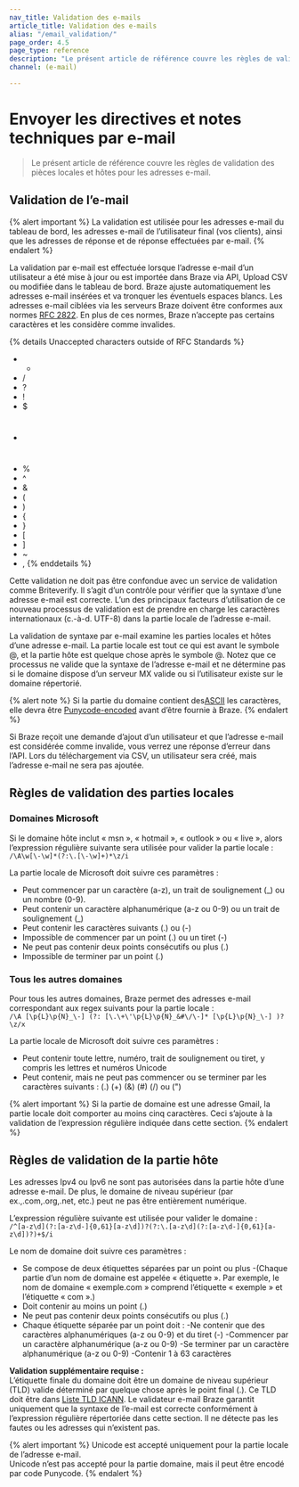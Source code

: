 ```yaml
---
nav_title: Validation des e-mails 
article_title: Validation des e-mails
alias: "/email_validation/"
page_order: 4.5
page_type: reference
description: "Le présent article de référence couvre les règles de validation des pièces locales et hôtes pour les adresses e-mail."
channel: (e-mail)

---
```


# Envoyer les directives et notes techniques par e-mail

> Le présent article de référence couvre les règles de validation des pièces locales et hôtes pour les adresses e-mail.

## Validation de l’e-mail

{% alert important %}
La validation est utilisée pour les adresses e-mail du tableau de bord, les adresses e-mail de l’utilisateur final (vos clients), ainsi que les adresses de réponse et de réponse effectuées par e-mail.
{% endalert %}

La validation par e-mail est effectuée lorsque l’adresse e-mail d’un utilisateur a été mise à jour ou est importée dans Braze via API, Upload CSV ou modifiée dans le tableau de bord. Braze ajuste automatiquement les adresses e-mail insérées et va tronquer les éventuels espaces blancs. Les adresses e-mail ciblées via les serveurs Braze doivent être conformes aux normes [RFC 2822](https://datatracker.ietf.org/doc/html/rfc2822). En plus de ces normes, Braze n’accepte pas certains caractères et les considère comme invalides.

{% details Unaccepted characters outside of RFC Standards %}
- *
- /
- ?
- !
- $
- #
- %
- &#94;
- &
- (
- )
- {
- }
- [
- ]
- ~
- ,
{% enddetails %}

Cette validation ne doit pas être confondue avec un service de validation comme Briteverify. Il s’agit d’un contrôle pour vérifier que la syntaxe d’une adresse e-mail est correcte. L’un des principaux facteurs d’utilisation de ce nouveau processus de validation est de prendre en charge les caractères internationaux (c.-à-d. UTF-8) dans la partie locale de l’adresse e-mail.

La validation de syntaxe par e-mail examine les parties locales et hôtes d’une adresse e-mail. La partie locale est tout ce qui est avant le symbole @, et la partie hôte est quelque chose après le symbole @. Notez que ce processus ne valide que la syntaxe de l’adresse e-mail et ne détermine pas si le domaine dispose d’un serveur MX valide ou si l’utilisateur existe sur le domaine répertorié.

{% alert note %}
Si la partie du domaine contient des[ASCII](https://en.wikipedia.org/wiki/ASCII) les caractères, elle devra être [Punycode-encoded](https://www.punycoder.com/) avant d’être fournie à Braze.
{% endalert %}

Si Braze reçoit une demande d’ajout d’un utilisateur et que l’adresse e-mail est considérée comme invalide, vous verrez une réponse d’erreur dans l’API. Lors du téléchargement via CSV, un utilisateur sera créé, mais l’adresse e-mail ne sera pas ajoutée.

## Règles de validation des parties locales

### Domaines Microsoft

Si le domaine hôte inclut « msn », « hotmail », « outlook » ou « live », alors l’expression régulière suivante sera utilisée pour valider la partie locale :<br>
`/\A\w[\-\w]*(?:\.[\-\w]+)*\z/i`

La partie locale de Microsoft doit suivre ces paramètres :

- Peut commencer par un caractère (a-z), un trait de soulignement (_) ou un nombre (0-9).  
- Peut contenir un caractère alphanumérique (a-z ou 0-9) ou un trait de soulignement (_)
- Peut contenir les caractères suivants (.) ou (-)
- Impossible de commencer par un point (.) ou un tiret (-)
- Ne peut pas contenir deux points consécutifs ou plus (.)
- Impossible de terminer par un point (.)

### Tous les autres domaines

Pour tous les autres domaines, Braze permet des adresses e-mail correspondant aux regex suivants pour la partie locale :<br>
`/\A [\p{L}\p{N}_\-] (?: [\.\+\'\p{L}\p{N}_&#\/\-]* [\p{L}\p{N}_\-] )? \z/x`

La partie locale de Microsoft doit suivre ces paramètres :
- Peut contenir toute lettre, numéro, trait de soulignement ou tiret, y compris les lettres et numéros Unicode
- Peut contenir, mais ne peut pas commencer ou se terminer par les caractères suivants : (.) (+) (&) (#) (/) ou (")

{% alert important %}
Si la partie de domaine est une adresse Gmail, la partie locale doit comporter au moins cinq caractères. Ceci s’ajoute à la validation de l’expression régulière indiquée dans cette section.
{% endalert %}

## Règles de validation de la partie hôte

Les adresses Ipv4 ou Ipv6 ne sont pas autorisées dans la partie hôte d’une adresse e-mail. De plus, le domaine de niveau supérieur (par ex.,.com,.org,.net, etc.) peut ne pas être entièrement numérique.

L’expression régulière suivante est utilisée pour valider le domaine :<br>
`/^[a-z\d](?:[a-z\d-]{0,61}[a-z\d])?(?:\.[a-z\d](?:[a-z\d-]{0,61}[a-z\d])?)+$/i`

Le nom de domaine doit suivre ces paramètres :

- Se compose de deux étiquettes séparées par un point ou plus
	-(Chaque partie d’un nom de domaine est appelée « étiquette ». Par exemple, le nom de domaine « exemple.com » comprend l’étiquette « exemple » et l’étiquette « com ».)
- Doit contenir au moins un point (.)
- Ne peut pas contenir deux points consécutifs ou plus (.)
- Chaque étiquette séparée par un point doit :
	-Ne contenir que des caractères alphanumériques (a-z ou 0-9) et du tiret (-)
	-Commencer par un caractère alphanumérique (a-z ou 0-9)
	-Se terminer par un caractère alphanumérique (a-z ou 0-9)
	-Contenir 1 à 63 caractères

**Validation supplémentaire requise :**<br>
L’étiquette finale du domaine doit être un domaine de niveau supérieur (TLD) valide déterminé par quelque chose après le point final (.). Ce TLD doit être dans [Liste TLD ICANN][2]. Le validateur e-mail Braze garantit uniquement que la syntaxe de l’e-mail est correcte conformément à l’expression régulière répertoriée dans cette section. Il ne détecte pas les fautes ou les adresses qui n’existent pas.

{% alert important %}
Unicode est accepté uniquement pour la partie locale de l’adresse e-mail.<br>
Unicode n’est pas accepté pour la partie domaine, mais il peut être encodé par code Punycode. 
{% endalert %}

[2]: https://data.iana.org/TLD/tlds-alpha-by-domain.txt
